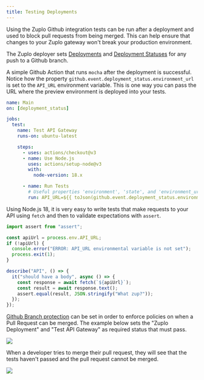 ```yaml
---
title: Testing Deployments
---
```


Using the Zuplo Github integration tests can be run after a deployment and used to block pull requests from being merged. This can help ensure that changes to your Zuplo gateway won't break your production environment.

The Zuplo deployer sets [Deployments](https://docs.github.com/en/rest/deployments/deployments) and [Deployment Statuses](https://docs.github.com/en/rest/deployments/statuses) for any push to a Github branch.

A simple Github Action that runs `mocha` after the deployment is successful. Notice how the property `github.event.deployment_status.environment_url` is set to the `API_URL` environment variable. This is one way you can pass the URL where the preview environment is deployed into your tests.

```yaml title="/.github/workflows/main.yaml"
name: Main
on: [deployment_status]

jobs:
  test:
    name: Test API Gateway
    runs-on: ubuntu-latest

    steps:
      - uses: actions/checkout@v3
      - name: Use Node.js
        uses: actions/setup-node@v3
        with:
          node-version: 18.x

      - name: Run Tests
        # Useful properties 'environment', 'state', and 'environment_url'
        run: API_URL=${{ toJson(github.event.deployment_status.environment_url) }} npx mocha -y -- "./tests/**/*.spec.mjs"
```

Using Node.js 18, it is very easy to write tests that make requests to your API using `fetch` and then to validate expectations with `assert`.

```js title="/tests/my-test.spec.mjs"
import assert from "assert";

const apiUrl = process.env.API_URL;
if (!apiUrl) {
  console.error("ERROR: API_URL environmental variable is not set");
  process.exit(1);
}

describe("API", () => {
  it("should have a body", async () => {
    const response = await fetch(`${apiUrl}`);
    const result = await response.text();
    assert.equal(result, JSON.stringify("What zup?"));
  });
});
```

[Github Branch protection](https://docs.github.com/en/repositories/configuring-branches-and-merges-in-your-repository/defining-the-mergeability-of-pull-requests/about-protected-branches) can be set in order to enforce policies on when a Pull Request can be merged. The example below sets the "Zuplo Deployment" and "Test API Gateway" as required status that must pass.

![](https://cdn.zuplo.com/assets/a1d7c322-125d-4d80-add0-fbfb65ccfea1.png)

When a developer tries to merge their pull request, they will see that the tests haven't passed and the pull request cannot be merged.

![](https://cdn.zuplo.com/assets/3f3292a3-075c-4568-afb2-00c24e704f03.png)
